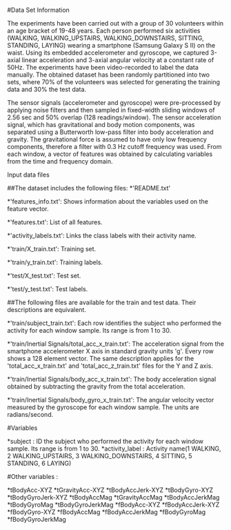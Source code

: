 #Data Set Information

The experiments have been carried out with a group of 30 volunteers within an age bracket of 19-48 years. Each person performed six activities (WALKING, WALKING_UPSTAIRS, WALKING_DOWNSTAIRS, SITTING, STANDING, LAYING) wearing a smartphone (Samsung Galaxy S II) on the waist. Using its embedded accelerometer and gyroscope, we captured 3-axial linear acceleration and 3-axial angular velocity at a constant rate of 50Hz. The experiments have been video-recorded to label the data manually. The obtained dataset has been randomly partitioned into two sets, where 70% of the volunteers was selected for generating the training data and 30% the test data.

The sensor signals (accelerometer and gyroscope) were pre-processed by applying noise filters and then sampled in fixed-width sliding windows of 2.56 sec and 50% overlap (128 readings/window). The sensor acceleration signal, which has gravitational and body motion components, was separated using a Butterworth low-pass filter into body acceleration and gravity. The gravitational force is assumed to have only low frequency components, therefore a filter with 0.3 Hz cutoff frequency was used. From each window, a vector of features was obtained by calculating variables from the time and frequency domain.

Input data files

##The dataset includes the following files:
  *'README.txt'

  *'features_info.txt': Shows information about the variables used on the feature vector.

  *'features.txt': List of all features.

  *'activity_labels.txt': Links the class labels with their activity name.

  *'train/X_train.txt': Training set.

  *'train/y_train.txt': Training labels.

  *'test/X_test.txt': Test set.

  *'test/y_test.txt': Test labels.

##The following files are available for the train and test data. Their descriptions are equivalent.

  *'train/subject_train.txt': Each row identifies the subject who performed the activity for each window sample. Its range is from 1 to 30.

  *'train/Inertial Signals/total_acc_x_train.txt': The acceleration signal from the smartphone accelerometer X axis in standard gravity units 'g'. Every row shows a 128 element vector. The same description applies for the 'total_acc_x_train.txt' and 'total_acc_z_train.txt' files for the Y and Z axis.

  *'train/Inertial Signals/body_acc_x_train.txt': The body acceleration signal obtained by subtracting the gravity from the total acceleration.

  *'train/Inertial Signals/body_gyro_x_train.txt': The angular velocity vector measured by the gyroscope for each window sample. The units are radians/second.

#Variables

  *subject : ID the subject who performed the activity for each window sample. Its range is from 1 to 30.
  *activity_label : Activity name(1 WALKING, 2 WALKING_UPSTAIRS, 3 WALKING_DOWNSTAIRS, 4 SITTING, 5 STANDING, 6 LAYING)

#Other variables :

  *tBodyAcc-XYZ
  *tGravityAcc-XYZ
  *tBodyAccJerk-XYZ
  *tBodyGyro-XYZ
  *tBodyGyroJerk-XYZ
  *tBodyAccMag
  *tGravityAccMag
  *tBodyAccJerkMag
  *tBodyGyroMag
  *tBodyGyroJerkMag
  *fBodyAcc-XYZ
  *fBodyAccJerk-XYZ
  *fBodyGyro-XYZ
  *fBodyAccMag
  *fBodyAccJerkMag
  *fBodyGyroMag
  *fBodyGyroJerkMag